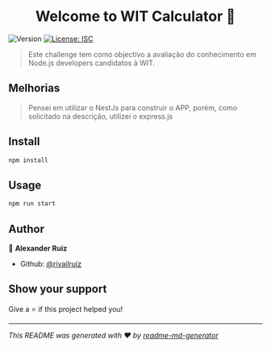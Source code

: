<h1 align="center">Welcome to WIT Calculator 👋</h1>
<p>
  <img alt="Version" src="https://img.shields.io/badge/version-1.0.0-blue.svg?cacheSeconds=2592000" />
  <a href="#" target="_blank">
    <img alt="License: ISC" src="https://img.shields.io/badge/License-ISC-yellow.svg" />
  </a>
</p>

> Este challenge tem como objectivo a avaliação do conhecimento em Node.js developers candidatos à WIT.

## Melhorias
> Pensei em utilizar o NestJs para construir o APP, porém, como solicitado na descrição, utilizei o express.js

## Install

```sh
npm install
```

## Usage

```sh
npm run start
```

## Author

👤 **Alexander Ruiz**

* Github: [@rivailruiz](https://github.com/rivailruiz)

## Show your support

Give a ⭐️ if this project helped you!

***
_This README was generated with ❤️ by [readme-md-generator](https://github.com/kefranabg/readme-md-generator)_